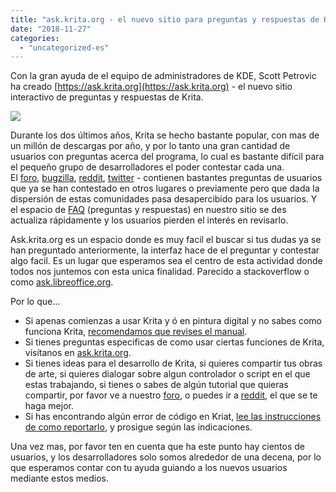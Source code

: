 ```yaml
---
title: "ask.krita.org - el nuevo sitio para preguntas y respuestas de Krita"
date: "2018-11-27"
categories: 
  - "uncategorized-es"
---
```


Con la gran ayuda de el equipo de administradores de KDE, Scott Petrovic ha creado [https://ask.krita.org](https://ask.krita.org) - el nuevo sitio interactivo de preguntas y respuestas de Krita.

[![](/images/posts/2018/ask.krita_.org_.png)](https://ask.krita.org)

Durante los dos últimos años, Krita se hecho bastante popular, con mas de un millón de descargas por año, y por lo tanto una gran cantidad de usuarios con preguntas acerca del programa, lo cual es bastante difícil para el pequeño grupo de desarrolladores el poder contestar cada una. El [foro](https://forum.kde.org/krita), [bugzilla](https://bugs.kde.org/buglist.cgi?quicksearch=krita&list_id=1567676), [reddit](http://www.reddit.com/r/krita), [twitter](https://twitter.com/Krita_Painting) - contienen bastantes preguntas de usuarios que ya se han contestado en otros lugares o previamente pero que dada la dispersión de estas comunidades pasa desapercibido para los usuarios. Y el espacio de [FAQ](https://docs.krita.org/en/KritaFAQ.html) (preguntas y respuestas) en nuestro sitio se des actualiza rápidamente y los usuarios pierden el interés en revisarlo.

Ask.krita.org es un espacio donde es muy facil el buscar si tus dudas ya se han preguntado anteriormente, la interfaz hace de el preguntar y contestar algo facil. Es un lugar que esperamos sea el centro de esta actividad donde todos nos juntemos con esta unica finalidad. Parecido a stackoverflow o como [ask.libreoffice.org](https://ask.libreoffice.org/en/).

Por lo que...

- Si apenas comienzas a usar Krita y ó en pintura digital y no sabes como funciona Krita, [recomendamos que revises el manual](https://docs.krita.org).
- Si tienes preguntas especificas de como usar ciertas funciones de Krita, visítanos en [ask.krita.org](https://ask.krita.org).
- Si tienes ideas para el desarrollo de Krita, si quieres compartir tus obras de arte, si quieres dialogar sobre algun controlador o script en el que estas trabajando, si tienes o sabes de algún tutorial que quieras compartir, por favor ve a nuestro [foro](https://forum.kde.org/krita), o puedes ir a [reddit](https://www.reddit.com/r/krita), el que se te haga mejor.
- Si has encontrando algún error de código en Kriat, [lee las instrucciones de como reportarlo](https://docs.krita.org/en/untranslatable_pages/reporting_bugs.html), y prosigue según las indicaciones.

Una vez mas, por favor ten en cuenta que ha este punto hay cientos de usuarios, y los desarrolladores solo somos alrededor de una decena, por lo que esperamos contar con tu ayuda guiando a los nuevos usuarios mediante estos medios.
